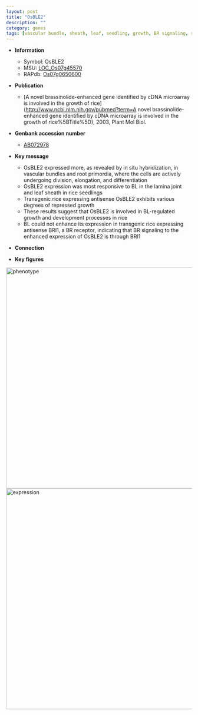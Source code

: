```yaml
---
layout: post
title: "OsBLE2"
description: ""
category: genes
tags: [vascular bundle, sheath, leaf, seedling, growth, BR signaling, root, lamina,  BR ]
---
```


* **Information**  
    + Symbol: OsBLE2  
    + MSU: [LOC_Os07g45570](http://rice.plantbiology.msu.edu/cgi-bin/ORF_infopage.cgi?orf=LOC_Os07g45570)  
    + RAPdb: [Os07g0650600](http://rapdb.dna.affrc.go.jp/viewer/gbrowse_details/irgsp1?name=Os07g0650600)  

* **Publication**  
    + [A novel brassinolide-enhanced gene identified by cDNA microarray is involved in the growth of rice](http://www.ncbi.nlm.nih.gov/pubmed?term=A novel brassinolide-enhanced gene identified by cDNA microarray is involved in the growth of rice%5BTitle%5D), 2003, Plant Mol Biol.

* **Genbank accession number**  
    + [AB072978](http://www.ncbi.nlm.nih.gov/nuccore/AB072978)

* **Key message**  
    + OsBLE2 expressed more, as revealed by in situ hybridization, in vascular bundles and root primordia, where the cells are actively undergoing division, elongation, and differentiation
    + OsBLE2 expression was most responsive to BL in the lamina joint and leaf sheath in rice seedlings
    + Transgenic rice expressing antisense OsBLE2 exhibits various degrees of repressed growth
    + These results suggest that OsBLE2 is involved in BL-regulated growth and development processes in rice
    + BL could not enhance its expression in transgenic rice expressing antisense BRI1, a BR receptor, indicating that BR signaling to the enhanced expression of OsBLE2 is through BRI1

* **Connection**  

* **Key figures**  
<img src="https://funricegenes.github.io/images/OsBLE2.pheno.png" alt="phenotype"  style="width: 600px;"/>

<img src="https://funricegenes.github.io/images/OsBLE2.exp.png" alt="expression"  style="width: 600px;"/>


